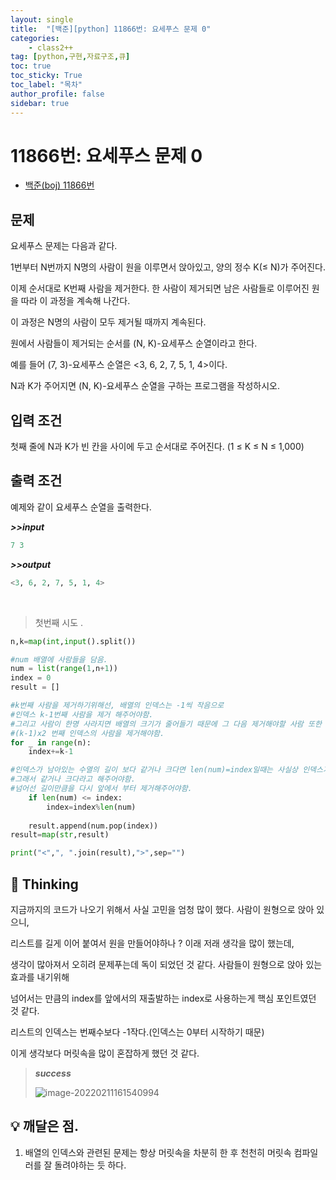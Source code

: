 ```yaml
---
layout: single
title:  "[백준][python] 11866번: 요세푸스 문제 0"
categories: 
    - class2++
tag: [python,구현,자료구조,큐]
toc: true
toc_sticky: True
toc_label: "목차"
author_profile: false
sidebar: true
---
```


# 11866번: 요세푸스 문제 0



* [백준(boj) 11866번](https://www.acmicpc.net/problem/11866)

## 문제

요세푸스 문제는 다음과 같다.

1번부터 N번까지 N명의 사람이 원을 이루면서 앉아있고, 양의 정수 K(≤ N)가 주어진다. 

이제 순서대로 K번째 사람을 제거한다. 한 사람이 제거되면 남은 사람들로 이루어진 원을 따라 이 과정을 계속해 나간다. 

이 과정은 N명의 사람이 모두 제거될 때까지 계속된다. 

원에서 사람들이 제거되는 순서를 (N, K)-요세푸스 순열이라고 한다. 

예를 들어 (7, 3)-요세푸스 순열은 <3, 6, 2, 7, 5, 1, 4>이다.

N과 K가 주어지면 (N, K)-요세푸스 순열을 구하는 프로그램을 작성하시오.

## 입력 조건

첫째 줄에 N과 K가 빈 칸을 사이에 두고 순서대로 주어진다. (1 ≤ K ≤ N ≤ 1,000)

## 출력 조건

예제와 같이 요세푸스 순열을 출력한다.

***>>input***

```python
7 3
```

***>>output***

``` python
<3, 6, 2, 7, 5, 1, 4>
```

<br/>

> 첫번째 시도 .

 ```python
 n,k=map(int,input().split())
 
 #num 배열에 사람들을 담음.
 num = list(range(1,n+1))
 index = 0
 result = []
 
 #k번째 사람을 제거하기위해선, 배열의 인덱스는 -1씩 작음으로
 #인덱스 k-1번째 사람을 제거 해주어야함.
 #그리고 사람이 한명 사라지면 배열의 크기가 줄어들기 때문에 그 다음 제거해야할 사람 또한
 #(k-1)x2 번째 인덱스의 사람을 제거해야함.
 for _ in range(n):
     index+=k-1
 
 #인덱스가 남아있는 수열의 길이 보다 같거나 크다면 len(num)=index일때는 사실상 인덱스가 길이를 넘어섬.
 #그래서 같거나 크다라고 해주어야함.
 #넘어선 길이만큼을 다시 앞에서 부터 제거해주어야함.
     if len(num) <= index:
         index=index%len(num)
         
     result.append(num.pop(index))
 result=map(str,result)
 
 print("<",", ".join(result),">",sep="")
 ```

## 🌝 Thinking

지금까지의 코드가 나오기 위해서 사실 고민을 엄청 많이 했다. 사람이 원형으로 앉아 있으니,

리스트를 길게 이어 붙여서 원을 만들어야하나 ? 이래 저래 생각을 많이 했는데,

생각이 많아져서 오히려 문제푸는데 독이 되었던 것 같다. 사람들이 원형으로 앉아 있는 효과를 내기위해

넘어서는 만큼의 index를 앞에서의 재출발하는 index로 사용하는게 핵심 포인트였던 것 같다.

리스트의 인덱스는 번째수보다 -1작다.(인덱스는 0부터 시작하기 때문)

이게 생각보다 머릿속을 많이 혼잡하게 했던 것 같다. 



>  ***success***
>
> ![image-20220211161540994]({{geunskoo.github.io}}/images/2022-02-11-Josephus/image-20220211161540994.png)



## 💡 깨달은 점.

1. 배열의 인덱스와 관련된 문제는 항상 머릿속을 차분히 한 후 천천히 머릿속 컴파일러를 잘 돌려야하는 듯 하다. 
